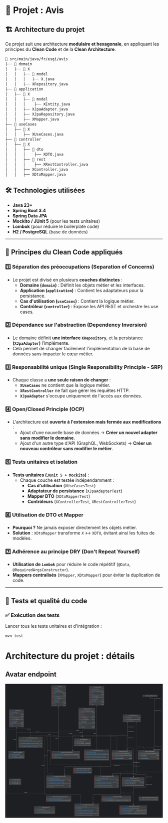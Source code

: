 # 📌 Projet : Avis

## 🏗️ Architecture du projet

Ce projet suit une architecture **modulaire et hexagonale**, en appliquant les principes du **Clean Code** et de la **Clean Architecture**.

```
📂 src/main/java/fr/esgi/avis
├── 📂 domain
│   ├── 📂 X
│   │   ├── 📂 model
│   │   │   ├── X.java
│   │   ├── XRepository.java
├── 📂 application
│   ├── 📂 X
│   │   ├── 📂 model
│   │   │    ├── XEntity.java
│   │   ├── XJpaAdapter.java
│   │   ├── XJpaRepository.java
│   │   ├── XMapper.java
├── 📂 useCases
│   ├── 📂 X
│   │   ├── XUseCases.java
├── 📂 controller
│   ├── 📂 X
│   │   ├── 📂 dto
│   │   │    ├── XDTO.java
│   │   ├── 📂 rest
│   │   │    ├── XRestController.java
│   │   ├── XController.java
│   │   ├── XDtoMapper.java
```


## 🛠️ Technologies utilisées
- **Java 23+**
- **Spring Boot 3.4**
- **Spring Data JPA**
- **Mockito / JUnit 5** (pour les tests unitaires)
- **Lombok** (pour réduire le boilerplate code)
- **H2 / PostgreSQL** (base de données)

---

## 🎯 Principes du Clean Code appliqués

### **1️⃣ Séparation des préoccupations (Separation of Concerns)**
- Le projet est divisé en plusieurs **couches distinctes** :
    - **Domaine (`domain`)** : Définit les objets métier et les interfaces.
    - **Application (`application`)** : Contient les adaptateurs pour la persistance.
    - **Cas d'utilisation (`useCases`)** : Contient la logique métier.
    - **Contrôleur (`controller`)** : Expose les API REST et orchestre les use cases.

### **2️⃣ Dépendance sur l'abstraction (Dependency Inversion)**
- Le domaine définit **une interface `XRepository`**, et la persistance **(`XJpaAdapter`)** l’implémente.
- Cela permet de changer facilement l'implémentation de la base de données sans impacter le cœur métier.

### **3️⃣ Responsabilité unique (Single Responsibility Principle - SRP)**
- Chaque classe a **une seule raison de changer** :
    - **`XUseCases`** ne contient que la logique métier.
    - **`XRestController`** ne fait que gérer les requêtes HTTP.
    - **`XJpaAdapter`** s'occupe uniquement de l'accès aux données.

### **4️⃣ Open/Closed Principle (OCP)**
- L'architecture est **ouverte à l'extension mais fermée aux modifications** :
    - Ajout d'une nouvelle base de données → **Créer un nouvel adapter sans modifier le domaine**.
    - Ajout d'un autre type d'API (GraphQL, WebSockets) → **Créer un nouveau contrôleur sans modifier le métier**.

### **5️⃣ Tests unitaires et isolation**
- **Tests unitaires (`JUnit 5 + Mockito`)** :
    - Chaque couche est testée indépendamment :
        - **Cas d'utilisation** (`XUseCasesTest`)
        - **Adaptateur de persistance** (`XJpaAdapterTest`)
        - **Mapper DTO** (`XDtoMapperTest`)
        - **Contrôleurs** (`XControllerTest`, `XRestControllerTest`)

### **6️⃣ Utilisation de DTO et Mapper**
- **Pourquoi ?** Ne jamais exposer directement les objets métier.
- **Solution** : `XDtoMapper` transforme `X` ↔ `XDTO`, évitant ainsi les fuites de modèles.

### **7️⃣ Adhérence au principe DRY (Don't Repeat Yourself)**
- **Utilisation de `Lombok`** pour réduire le code répétitif (`@Data`, `@RequiredArgsConstructor`).
- **Mappers centralisés** (`XMapper`, `XDtoMapper`) pour éviter la duplication de code.

---

## 🧪 Tests et qualité du code

### ✅ **Exécution des tests**
Lancer tous les tests unitaires et d'intégration :
```sh
mvn test
```

# Architecture du projet : détails 

## Avatar endpoint 

![AvatarDiagram.png](doc/AvatarDiagram.png)